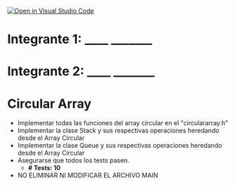 [![Open in Visual Studio Code](https://classroom.github.com/assets/open-in-vscode-c66648af7eb3fe8bc4f294546bfd86ef473780cde1dea487d3c4ff354943c9ae.svg)](https://classroom.github.com/online_ide?assignment_repo_id=10718992&assignment_repo_type=AssignmentRepo)
# Integrante 1: ____   _______
# Integrante 2: ____   _______

# Circular Array
- Implementar todas las funciones del array circular en el "circulararray.h"
- Implementar la clase Stack y sus respectivas operaciones heredando desde el Array Circular 
- Implementar la clase Queue y sus respectivas operaciones heredando desde el Array Circular 
- Asegurarse que todos los tests pasen.
    - **# Tests: 10**
- NO ELIMINAR NI MODIFICAR EL ARCHIVO MAIN

